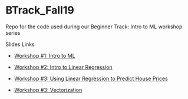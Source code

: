 # BTrack_Fall19

Repo for the code used during our Beginner Track: Intro to ML workshop series

Slides Links
- [Workshop #1: Intro to ML](https://drive.google.com/file/d/1JnubRvD9E3gxc4Ged4ooccSgE65QIAV8/view?usp=sharing)
- [Workshop #2: Intro to Linear Regression](https://drive.google.com/file/d/1GIRY3jSidn5g4JkLlKTJbCVmteUmtDh3/view?usp=sharing)
- [Workshop #3: Using Linear Regression to Predict House Prices](https://drive.google.com/file/d/1VEGxcefQtrLt8hHskt0TfWhmQv4wsKMf/view?usp=sharing)



- [Workshop #3: Vectorization](https://colab.research.google.com/drive/1YItjct9EjithCk_wJTn4MrSmZPVNjwJB)


